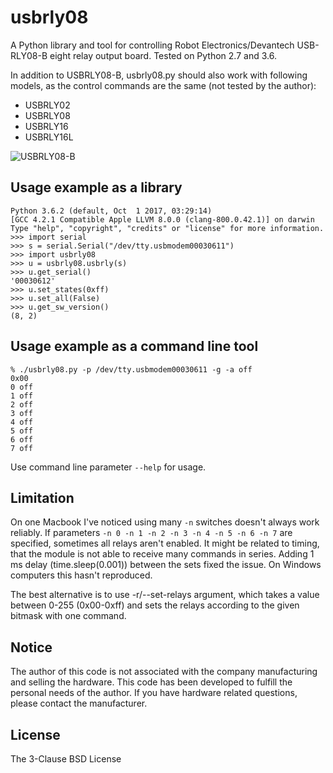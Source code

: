 # usbrly08

A Python library and tool for controlling Robot Electronics/Devantech USB-RLY08-B eight relay output board. Tested on Python 2.7 and 3.6.

In addition to USBRLY08-B, usbrly08.py should also work with following models, as the control commands are the same (not tested by the author):

* USBRLY02
* USBRLY08
* USBRLY16
* USBRLY16L

![USBRLY08-B](https://jkesanen.github.io/usbrly08b.jpg)

## Usage example as a library

```
Python 3.6.2 (default, Oct  1 2017, 03:29:14)
[GCC 4.2.1 Compatible Apple LLVM 8.0.0 (clang-800.0.42.1)] on darwin
Type "help", "copyright", "credits" or "license" for more information.
>>> import serial
>>> s = serial.Serial("/dev/tty.usbmodem00030611")
>>> import usbrly08
>>> u = usbrly08.usbrly(s)
>>> u.get_serial()
'00030612'
>>> u.set_states(0xff)
>>> u.set_all(False)
>>> u.get_sw_version()
(8, 2)
```

## Usage example as a command line tool

```
% ./usbrly08.py -p /dev/tty.usbmodem00030611 -g -a off
0x00
0 off
1 off
2 off
3 off
4 off
5 off
6 off
7 off
```

Use command line parameter `--help` for usage.

## Limitation

On one Macbook I've noticed using many `-n` switches doesn't always work reliably. If parameters `-n 0 -n 1 -n 2 -n 3 -n 4 -n 5 -n 6 -n 7` are specified, sometimes all relays aren't enabled. It might be related to timing, that the module is not able to receive many commands in series. Adding 1 ms delay (time.sleep(0.001)) between the sets fixed the issue. On Windows computers this hasn't reproduced.

The best alternative is to use -r/--set-relays argument, which takes a value between 0-255 (0x00-0xff) and sets the relays according to the given bitmask with one command.

## Notice

The author of this code is not associated with the company manufacturing and selling the hardware. This code has been developed to fulfill the personal needs of the author. If you have hardware related questions, please contact the manufacturer.

## License

The 3-Clause BSD License
